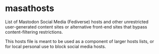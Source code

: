 # masathosts
List of Mastodon Social Media (Fediverse) hosts and other unrestricted user-generated content sites or alternative front-end sites that bypass content-filtering restrictions.

This hosts file is meant to be used as a component of larger hosts lists, or for local personal use to block social media hosts.
